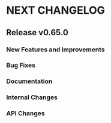 # NEXT CHANGELOG

## Release v0.65.0

### New Features and Improvements

### Bug Fixes

### Documentation

### Internal Changes

### API Changes
